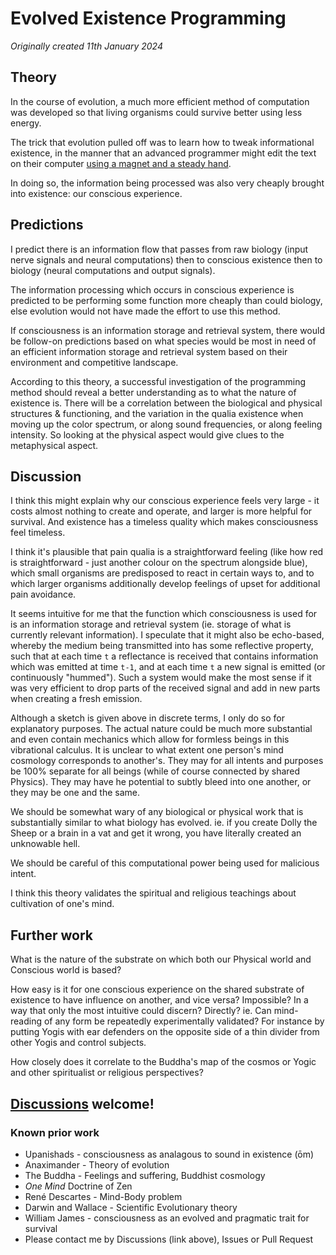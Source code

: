 # Evolved Existence Programming

*Originally created 11th January 2024*

## Theory

In the course of evolution, a much more efficient method of computation was developed so that living organisms could survive better using less energy.

The trick that evolution pulled off was to learn how to tweak informational existence, in the manner that an advanced programmer might edit the text on their computer [using a magnet and a steady hand](https://xkcd.com/378/).

In doing so, the information being processed was also very cheaply brought into existence: our conscious experience.

## Predictions

I predict there is an information flow that passes from raw biology (input nerve signals and neural computations) then to conscious existence then to biology (neural computations and output signals).

The information processing which occurs in conscious experience is predicted to be performing some function more cheaply than could biology, else evolution would not have made the effort to use this method.

If consciousness is an information storage and retrieval system, there would be follow-on predictions based on what species would be most in need of an efficient information storage and retrieval system based on their environment and competitive landscape.

According to this theory, a successful investigation of the programming method should reveal a better understanding as to what the nature of existence is. There will be a correlation between the biological and physical structures & functioning, and the variation in the qualia existence when moving up the color spectrum, or along sound frequencies, or along feeling intensity. So looking at the physical aspect would give clues to the metaphysical aspect.

## Discussion

I think this might explain why our conscious experience feels very large - it costs almost nothing to create and operate, and larger is more helpful for survival. And existence has a timeless quality which makes consciousness feel timeless.

I think it's plausible that pain qualia is a straightforward feeling (like how red is straightforward - just another colour on the spectrum alongside blue), which small organisms are predisposed to react in certain ways to, and to which larger organisms additionally develop feelings of upset for additional pain avoidance.

It seems intuitive for me that the function which consciousness is used for is an information storage and retrieval system (ie. storage of what is currently relevant information). I speculate that it might also be echo-based, whereby the medium being transmitted into has some reflective property, such that at each time `t` a reflectance is received that contains information which was emitted at time `t-1`, and at each time `t` a new signal is emitted (or continuously "hummed"). Such a system would make the most sense if it was very efficient to drop parts of the received signal and add in new parts when creating a fresh emission.

Although a sketch is given above in discrete terms, I only do so for explanatory purposes. The actual nature could be much more substantial and even contain mechanics which allow for formless beings in this vibrational calculus. It is unclear to what extent one person's mind cosmology corresponds to another's. They may for all intents and purposes be 100% separate for all beings (while of course connected by shared Physics). They may have he potential to subtly bleed into one another, or they may be one and the same.

We should be somewhat wary of any biological or physical work that is substantially similar to what biology has evolved. ie. if you create Dolly the Sheep or a brain in a vat and get it wrong, you have literally created an unknowable hell.

We should be careful of this computational power being used for malicious intent.

I think this theory validates the spiritual and religious teachings about cultivation of one's mind.

## Further work

What is the nature of the substrate on which both our Physical world and Conscious world is based?

How easy is it for one conscious experience on the shared substrate of existence to have influence on another, and vice versa? Impossible? In a way that only the most intuitive could discern? Directly? ie. Can mind-reading of any form be repeatedly experimentally validated? For instance by putting Yogis with ear defenders on the opposite side of a thin divider from other Yogis and control subjects.

How closely does it correlate to the Buddha's map of the cosmos or Yogic and other spiritualist or religious perspectives?

## [Discussions](https://github.com/aliclark/the_wooden_sword/discussions) welcome!

### Known prior work
- Upanishads - consciousness as analagous to sound in existence (ōm)
- Anaximander - Theory of evolution
- The Buddha - Feelings and suffering, Buddhist cosmology
- *One Mind* Doctrine of Zen
- René Descartes - Mind-Body problem
- Darwin and Wallace - Scientific Evolutionary theory
- William James - consciousness as an evolved and pragmatic trait for survival
- Please contact me by Discussions (link above), Issues or Pull Request
